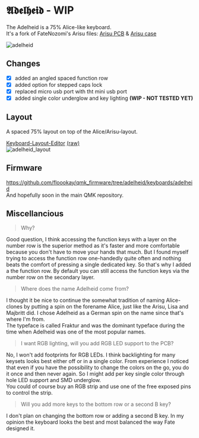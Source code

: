 # 𝕬𝖉𝖊𝖑𝖍𝖊𝖎𝖉 - WIP

The Adelheid is a 75% Alice-like keyboard.  
It's a fork of FateNozomi's Arisu files: [Arisu PCB](https://github.com/FateNozomi/arisu-pcb) &amp; [Arisu case](https://github.com/FateNozomi/arisu-case)

![adelheid](https://raw.githubusercontent.com/floookay/img/master/adelheid/adelheid.png)

## Changes

- [x] added an angled spaced function row
- [x] added option for stepped caps lock
- [x] replaced micro usb port with tht mini usb port
- [x] added single color underglow and key lighting **(WIP - NOT TESTED YET)**

## Layout

A spaced 75% layout on top of the Alice/Arisu-layout.

[Keyboard-Layout-Editor](http://www.keyboard-layout-editor.com/#/gists/4262535adb5ac81a913edbebc4de8226) [(raw)](https://gist.github.com/floookay/4262535adb5ac81a913edbebc4de8226)  
![adelheid_layout](https://raw.githubusercontent.com/floookay/img/master/adelheid/layout.png)  

## Firmware

<https://github.com/floookay/qmk_firmware/tree/adelheid/keyboards/adelheid>  
And hopefully soon in the main QMK repository.

## Miscellancious

> Why?

Good question, I think accessing the function keys with a layer on the number row is the superior method as it's faster and more comfortable because you don't have to move your hands that much. But I found myself trying to access the function row one-handedly quite often and nothing beats the comfort of pressing a single dedicated key. So that's why I added a the function row. By default you can still access the function keys via the number row on the secondary layer.  

> Where does the name Adelheid come from?

I thought it be nice to continue the somewhat tradition of naming Alice-clones by putting a spin on the forename Alice, just like the Arisu, Lisa and Majbritt did. I chose Adelheid as a German spin on the name since that's where I'm from.  
The typeface is called Fraktur and was the dominant typeface during the time when Adelheid was one of the most popular names.

> I want RGB lighting, will you add RGB LED support to the PCB?

No, I won't add footprints for RGB LEDs. I think backlighting for many keysets looks best either off or in a single color. From experience I noticed that even if you have the possibility to change the colors on the go, you do it once and then never again. So I might add per key single color through hole LED support and SMD underglow.  
You could of course buy an RGB strip and use one of the free exposed pins to control the strip.

> Will you add more keys to the bottom row or a second B key?

I don't plan on changing the bottom row or adding a second B key. In my opinion the keyboard looks the best and most balanced the way Fate designed it.
